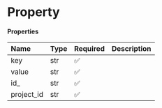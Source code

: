 # Property

**Properties**

| Name       | Type | Required | Description |
| :--------- | :--- | :------- | :---------- |
| key        | str  | ✅       |             |
| value      | str  | ✅       |             |
| id\_       | str  | ✅       |             |
| project_id | str  | ✅       |             |

<!-- This file was generated by liblab | https://liblab.com/ -->
